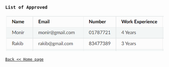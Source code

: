 ### `List of Approved`
![For hiring post create form](img/img4.png)

[`Back << Home page`](http://127.0.0.1:8000/)